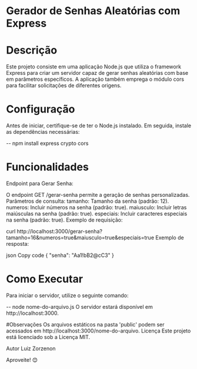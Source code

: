 # Gerador de Senhas Aleatórias com Express

# Descrição
Este projeto consiste em uma aplicação Node.js que utiliza o framework Express para criar um servidor capaz de gerar senhas aleatórias com base em parâmetros específicos. A aplicação também emprega o módulo cors para facilitar solicitações de diferentes origens.

# Configuração
Antes de iniciar, certifique-se de ter o Node.js instalado. Em seguida, instale as dependências necessárias:


-- npm install express crypto cors

# Funcionalidades
Endpoint para Gerar Senha:

O endpoint GET /gerar-senha permite a geração de senhas personalizadas.
Parâmetros de consulta:
tamanho: Tamanho da senha (padrão: 12).
numeros: Incluir números na senha (padrão: true).
maiusculo: Incluir letras maiúsculas na senha (padrão: true).
especiais: Incluir caracteres especiais na senha (padrão: true).
Exemplo de requisição:


curl http://localhost:3000/gerar-senha?tamanho=16&numeros=true&maiusculo=true&especiais=true
Exemplo de resposta:

json
Copy code
{
  "senha": "Aa1!bB2@cC3"
}
# Como Executar
Para iniciar o servidor, utilize o seguinte comando:

-- node nome-do-arquivo.js
O servidor estará disponível em http://localhost:3000.

#Observações
Os arquivos estáticos na pasta 'public' podem ser acessados em http://localhost:3000/nome-do-arquivo.
Licença
Este projeto está licenciado sob a Licença MIT.

Autor
Luiz Zorzenon

Aproveite! 😊
